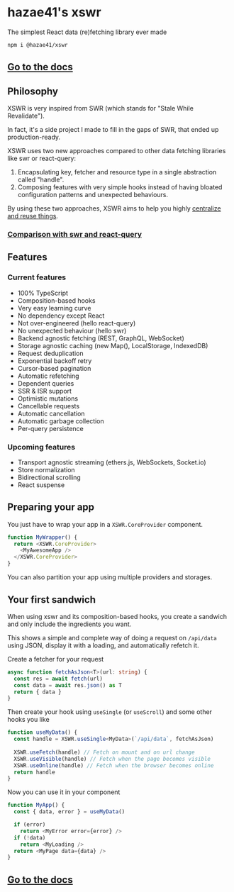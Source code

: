 # hazae41's xswr

The simplest React data (re)fetching library ever made

```bash
npm i @hazae41/xswr
```

## [Go to the docs](https://xswr.hazae41.me)

## Philosophy

XSWR is very inspired from SWR (which stands for "Stale While Revalidate").

In fact, it's a side project I made to fill in the gaps of SWR, that ended up production-ready.

XSWR uses two new approaches compared to other data fetching libraries like swr or react-query:
1) Encapsulating key, fetcher and resource type in a single abstraction called "handle".
2) Composing features with very simple hooks instead of having bloated configuration patterns and unexpected behaviours.

By using these two approaches, XSWR aims to help you highly [centralize and reuse things](https://xswr.hazae41.me/patterns/centralization).

### [Comparison with swr and react-query](https://xswr.hazae41.me/faq/comparison)

## Features

### Current features

- 100% TypeScript
- Composition-based hooks
- Very easy learning curve
- No dependency except React
- Not over-engineered (hello react-query)
- No unexpected behaviour (hello swr)
- Backend agnostic fetching (REST, GraphQL, WebSocket)
- Storage agnostic caching (new Map(), LocalStorage, IndexedDB)
- Request deduplication
- Exponential backoff retry
- Cursor-based pagination
- Automatic refetching
- Dependent queries
- SSR & ISR support
- Optimistic mutations
- Cancellable requests
- Automatic cancellation 
- Automatic garbage collection
- Per-query persistence

### Upcoming features

- Transport agnostic streaming (ethers.js, WebSockets, Socket.io)
- Store normalization
- Bidirectional scrolling
- React suspense

## Preparing your app

You just have to wrap your app in a `XSWR.CoreProvider` component.

```typescript
function MyWrapper() {
  return <XSWR.CoreProvider>
    <MyAwesomeApp />
  </XSWR.CoreProvider>
}
```

You can also partition your app using multiple providers and storages.

## Your first sandwich

When using xswr and its composition-based hooks, you create a sandwich and only include the ingredients you want.

This shows a simple and complete way of doing a request on `/api/data` using JSON, display it with a loading, and automatically refetch it.

Create a fetcher for your request

```typescript
async function fetchAsJson<T>(url: string) {
  const res = await fetch(url)
  const data = await res.json() as T
  return { data }
}
```

Then create your hook using `useSingle` (or `useScroll`) and some other hooks you like

```typescript
function useMyData() {
  const handle = XSWR.useSingle<MyData>(`/api/data`, fetchAsJson)
  
  XSWR.useFetch(handle) // Fetch on mount and on url change
  XSWR.useVisible(handle) // Fetch when the page becomes visible
  XSWR.useOnline(handle) // Fetch when the browser becomes online
  return handle
}
```

Now you can use it in your component

```typescript
function MyApp() {
  const { data, error } = useMyData()

  if (error)
    return <MyError error={error} />
  if (!data)
    return <MyLoading />
  return <MyPage data={data} />
}
```

## [Go to the docs](https://xswr.hazae41.me)